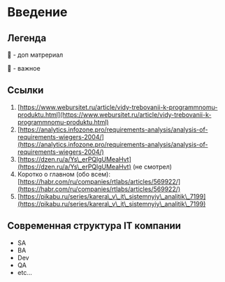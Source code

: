 # Введение



## Легенда

📎 - доп матрериал&#x20;

📍 - важное





## Ссылки

1. [https://www.webursitet.ru/article/vidy-trebovanii-k-programmnomu-produktu.html](https://www.webursitet.ru/article/vidy-trebovanii-k-programmnomu-produktu.html)
2. [https://analytics.infozone.pro/requirements-analysis/analysis-of-requirements-wiegers-2004/](https://analytics.infozone.pro/requirements-analysis/analysis-of-requirements-wiegers-2004/)
3. [https://dzen.ru/a/Ys\_erPQlgUMeaHvt](https://dzen.ru/a/Ys\_erPQlgUMeaHvt) (не смотрел)
4. Коротко о главном (обо всем): [https://habr.com/ru/companies/rtlabs/articles/569922/](https://habr.com/ru/companies/rtlabs/articles/569922/)
5. [https://pikabu.ru/series/karera\_v\_it\_sistemnyiy\_analitik\_7199](https://pikabu.ru/series/karera\_v\_it\_sistemnyiy\_analitik\_7199)



## Современная структура IT компании

* SA
* BA
* Dev
* QA
* etc...
